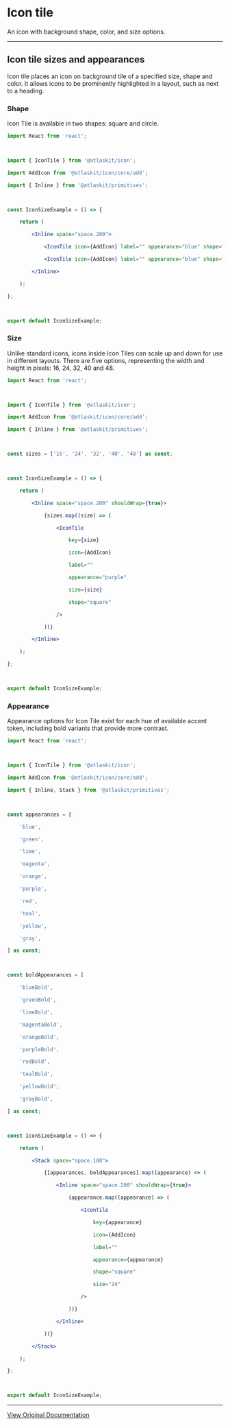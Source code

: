 # Icon tile

An icon with background shape, color, and size options.

---

## Icon tile sizes and appearances

Icon tile places an icon on background tile of a specified size, shape and color. It allows icons to be prominently highlighted in a layout, such as next to a heading. 

### Shape

Icon Tile is available in two shapes: square and circle. 

```jsx
import React from 'react';



import { IconTile } from '@atlaskit/icon';

import AddIcon from '@atlaskit/icon/core/add';

import { Inline } from '@atlaskit/primitives';



const IconSizeExample = () => {

	return (

		<Inline space="space.200">

			<IconTile icon={AddIcon} label="" appearance="blue" shape="square" size="24" />

			<IconTile icon={AddIcon} label="" appearance="blue" shape="circle" size="24" />

		</Inline>

	);

};



export default IconSizeExample;
```

### Size

Unlike standard icons, icons inside Icon Tiles can scale up and down for use in different layouts. There are five options, representing the width and height in pixels: 16, 24, 32, 40 and 48. 

```jsx
import React from 'react';



import { IconTile } from '@atlaskit/icon';

import AddIcon from '@atlaskit/icon/core/add';

import { Inline } from '@atlaskit/primitives';



const sizes = ['16', '24', '32', '40', '48'] as const;



const IconSizeExample = () => {

	return (

		<Inline space="space.200" shouldWrap={true}>

			{sizes.map((size) => (

				<IconTile

					key={size}

					icon={AddIcon}

					label=""

					appearance="purple"

					size={size}

					shape="square"

				/>

			))}

		</Inline>

	);

};



export default IconSizeExample;
```

### Appearance

Appearance options for Icon Tile exist for each hue of available accent token, including bold variants that provide more contrast. 

```jsx
import React from 'react';



import { IconTile } from '@atlaskit/icon';

import AddIcon from '@atlaskit/icon/core/add';

import { Inline, Stack } from '@atlaskit/primitives';



const appearances = [

	'blue',

	'green',

	'lime',

	'magenta',

	'orange',

	'purple',

	'red',

	'teal',

	'yellow',

	'gray',

] as const;



const boldAppearances = [

	'blueBold',

	'greenBold',

	'limeBold',

	'magentaBold',

	'orangeBold',

	'purpleBold',

	'redBold',

	'tealBold',

	'yellowBold',

	'grayBold',

] as const;



const IconSizeExample = () => {

	return (

		<Stack space="space.100">

			{[appearances, boldAppearances].map((appearance) => (

				<Inline space="space.200" shouldWrap={true}>

					{appearance.map((appearance) => (

						<IconTile

							key={appearance}

							icon={AddIcon}

							label=""

							appearance={appearance}

							shape="square"

							size="24"

						/>

					))}

				</Inline>

			))}

		</Stack>

	);

};



export default IconSizeExample;
```

---

[View Original Documentation](https://atlassian.design/components/icon/icon-tile/examples)
